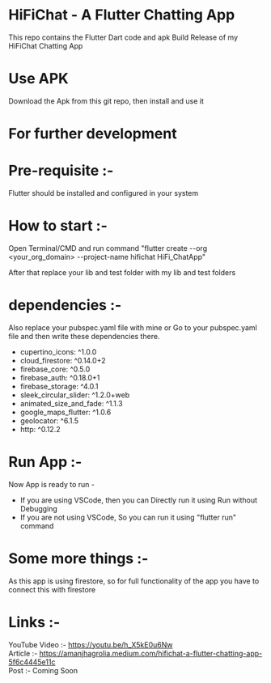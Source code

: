 # HiFiChat - A Flutter Chatting App
This repo contains the Flutter Dart code and apk Build Release of my HiFiChat Chatting App

# Use APK   
Download the Apk from this git repo, then install and use it
    
  
  
# For further development  
# Pre-requisite :-   
Flutter should be installed and configured in your system  

# How to start :-  
Open Terminal/CMD and run command "flutter create --org <your_org_domain> --project-name hifichat HiFi_ChatApp"   
  
After that replace your lib and test folder with my lib and test folders  

# dependencies :- 
Also replace your pubspec.yaml file with mine or Go to your pubspec.yaml file and then write these dependencies there.  
- cupertino_icons: ^1.0.0
- cloud_firestore: ^0.14.0+2
- firebase_core: ^0.5.0
- firebase_auth: ^0.18.0+1
- firebase_storage: ^4.0.1
- sleek_circular_slider: ^1.2.0+web
- animated_size_and_fade: ^1.1.3
- google_maps_flutter: ^1.0.6
- geolocator: ^6.1.5
- http: ^0.12.2

# Run App :-  
Now App is ready to run -   
- If you are using VSCode, then you can Directly run it using Run without Debugging  
- If you are not using VSCode, So you can run it using "flutter run" command  
    
# Some more things :-  
As this app is using firestore, so for full functionality of the app you have to connect this with firestore  
  
# Links :-  
YouTube Video :- https://youtu.be/h_X5kE0u6Nw  
Article :- https://amanjhagrolia.medium.com/hifichat-a-flutter-chatting-app-5f6c4445e11c  
Post :- Coming Soon  

